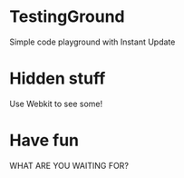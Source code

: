 TestingGround
=========

Simple code playground with Instant Update

Hidden stuff
=========
Use Webkit to see some!

Have fun
=
WHAT ARE YOU WAITING FOR?
